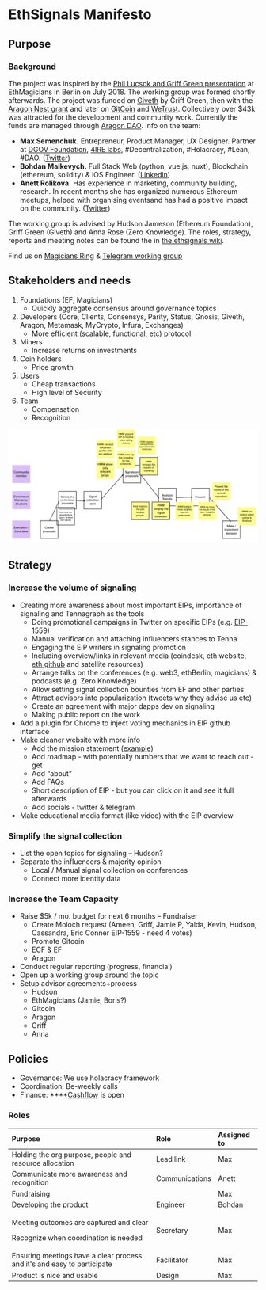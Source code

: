 # EthSignals Manifesto

## Purpose

### Background

The project was inspired by the [Phil Lucsok and Griff Green presentation](https://drive.google.com/file/d/1bQiSw8UveVT_R2f3Yhla61ad6FRefptf/view) at EthMagicians in Berlin on July 2018. The working group was formed shortly afterwards. The project was funded on [Giveth](https://beta.giveth.io/campaigns/5b51bdbdf8ba4732631989f5) by Griff Green, then with the [Aragon Nest grant](https://github.com/aragon/nest/pull/66) and later on [GitCoin](https://gitcoin.co/grants/85/tennagraph-minimum-bias-ethereum-signal-aggregat-2) and [WeTrust](https://cryptounlocked.wetrust.io/tennagraph). Collectively over $43k was attracted for the development and community work. Currently the funds are managed through [Aragon DAO](https://mainnet.aragon.org/#/tenna.aragonid.eth/0x77886861218199f5d98c86f4e707a071cbb82ea5). Info on the team:

* **Max Semenchuk.** Entrepreneur, Product Manager, UX Designer. Partner at [DGOV Foundation](https://dgov.foundation/), [4IRE labs](https://4irelabs.com/),  \#Decentralization, \#Holacracy, \#Lean, \#DAO. \([Twitter](https://twitter.com/maxsemenchuk)\)
* **Bohdan Malkevych.** Full Stack Web \(python, vue.js, nuxt\), Blockchain \(ethereum, solidity\) & iOS Engineer. \([Linkedin](https://www.linkedin.com/in/bohdan-malkevych-19357bb1/)\)
* **Anett Rolikova.** Has experience in marketing, community building, research. In recent months she has organized numerous Ethereum meetups, helped with organising eventsand has had a positive impact on the community.  \([Twitter](https://twitter.com/AnettRolikova)\)

The working group is advised by Hudson Jameson \(Ethereum Foundation\), Griff Green \(Giveth\) and Anna Rose \(Zero Knowledge\). The roles, strategy, reports and meeting notes can be found the in [the ethsignals wiki](https://ethsignals.gitbook.io/wiki/).

Find us on [Magicians Ring](https://ethereum-magicians.org/c/working-groups/signaling-ring) & [Telegram working group](https://t.me/tennagraph)

## Stakeholders and needs

1. Foundations \(EF, Magicians\)
   * Quickly aggregate consensus around governance topics
2. Developers \(Core, Clients, Consensys, Parity, Status, Gnosis, Giveth, Aragon, Metamask, MyCrypto, Infura, Exchanges\)
   * More efficient \(scalable, functional, etc\) protocol
3. Miners
   * Increase returns on investments
4. Coin holders
   * Price growth
5. Users
   * Cheap transactions
   * High level of Security
6. Team
   * Compensation
   * Recognition

![Journey + Open Challenges](.gitbook/assets/image%20%2811%29.png)

## Strategy

### Increase the volume of signaling

* Creating more awareness about most important EIPs, importance of signaling and Tennagraph as the tools
  * Doing promotional campaigns in Twitter on specific EIPs \(e.g. [EIP-1559](https://ethereum-magicians.org/t/eip-1559-fee-market-change-for-eth-1-0-chain/2783/8)\)
  * Manual verification and attaching influencers stances to Tenna
  * Engaging the EIP writers in signaling promotion
  * Including overview/links in relevant media \(coindesk, eth website, [eth github](https://github.com/ethereum/wiki/wiki/Governance-compendium) and satellite resources\)
  * Arrange talks on the conferences \(e.g. web3, ethBerlin, magicians\) & podcasts \(e.g. Zero Knowledge\)
  * Allow setting signal collection bounties from EF and other parties
  * Attract advisors into popularization \(tweets why they advise us etc\)
  * Create an agreement with major dapps dev on signaling
  * Making public report on the work
* Add a plugin for Chrome to inject voting mechanics in EIP github interface
* Make cleaner website with more info 
  * Add the mission statement \([example](https://coin.dance/)\)
  * Add roadmap - with potentially numbers that we want to reach out - get
  * Add “about” 
  * Add FAQs
  * Short description of EIP - but you can click on it and see it full afterwards 
  * Add socials - twitter & telegram
* Make educational media format \(like video\) with the EIP overview

### Simplify the signal collection

* List the open topics for signaling – Hudson?
* Separate the influencers & majority opinion
  * Local / Manual signal collection on conferences
  * Connect more identity data

### Increase the Team Capacity

* Raise $5k / mo. budget for next 6 months – Fundraiser
  * Create Moloch request \(Ameen, Griff, Jamie P, Yalda, Kevin, Hudson, Cassandra, Eric Conner EIP-1559 - need 4 votes\)
  * Promote Gitcoin
  * ECF & EF
  * Aragon
* Conduct regular reporting \(progress, financial\)
* Open up a working group around the topic
* Setup advisor agreements+process
  * Hudson
  * EthMagicians \(Jamie, Boris?\)
  * Gitcoin
  * Aragon
  * Griff
  * Anna

## Policies

* Governance: We use holacracy framework
* Coordination: Be-weekly calls
* Finance: ****[Cashflow](https://docs.google.com/spreadsheets/d/1rivtjkYQXm2M0ZxqW-ISe3pkRyKpl8frFsAEertS8S0/edit?usp=sharing) is open

### Roles

<table>
  <thead>
    <tr>
      <th style="text-align:left">Purpose</th>
      <th style="text-align:left">Role</th>
      <th style="text-align:left">Assigned to</th>
    </tr>
  </thead>
  <tbody>
    <tr>
      <td style="text-align:left">Holding the org purpose, people and resource allocation</td>
      <td style="text-align:left">Lead link</td>
      <td style="text-align:left">Max</td>
    </tr>
    <tr>
      <td style="text-align:left">Communicate more awareness and recognition</td>
      <td style="text-align:left">Communications</td>
      <td style="text-align:left">Anett</td>
    </tr>
    <tr>
      <td style="text-align:left">Fundraising</td>
      <td style="text-align:left"></td>
      <td style="text-align:left">Max</td>
    </tr>
    <tr>
      <td style="text-align:left">Developing the product</td>
      <td style="text-align:left">Engineer</td>
      <td style="text-align:left">Bohdan</td>
    </tr>
    <tr>
      <td style="text-align:left">
        <p>Meeting outcomes are captured and clear</p>
        <p>Recognize when coordination is needed</p>
      </td>
      <td style="text-align:left">Secretary</td>
      <td style="text-align:left">Max</td>
    </tr>
    <tr>
      <td style="text-align:left">Ensuring meetings have a clear process and it&apos;s and easy to participate</td>
      <td
      style="text-align:left">Facilitator</td>
        <td style="text-align:left">Max</td>
    </tr>
    <tr>
      <td style="text-align:left">Product is nice and usable</td>
      <td style="text-align:left">Design</td>
      <td style="text-align:left">Max</td>
    </tr>
  </tbody>
</table>